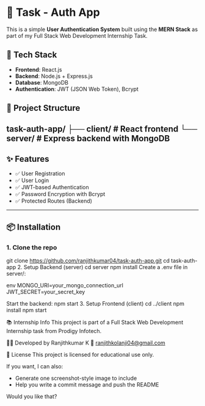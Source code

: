 # 🔐 Task - Auth App

This is a simple **User Authentication System** built using the **MERN Stack** as part of my Full Stack Web Development Internship Task.

## 🚀 Tech Stack

- **Frontend**: React.js
- **Backend**: Node.js + Express.js
- **Database**: MongoDB
- **Authentication**: JWT (JSON Web Token), Bcrypt



## 📁 Project Structure

task-auth-app/
├── client/ # React frontend
└── server/ # Express backend with MongoDB
---

## ✨ Features

- ✅ User Registration
- ✅ User Login
- ✅ JWT-based Authentication
- ✅ Password Encryption with Bcrypt
- ✅ Protected Routes (Backend)

---

## 📦 Installation

### 1. Clone the repo
git clone https://github.com/ranjithkumar04/task-auth-app.git
cd task-auth-app
2. Setup Backend (server)
cd server
npm install
Create a .env file in server/:

env
MONGO_URI=your_mongo_connection_url
JWT_SECRET=your_secret_key

Start the backend:
npm start
3. Setup Frontend (client)
cd ../client
npm install
npm start


📚 Internship Info
This project is part of a Full Stack Web Development Internship task from Prodigy Infotech.

👨‍💻 Developed by
Ranjithkumar K
📧 ranjithkolanji04@gmail.com

📝 License
This project is licensed for educational use only.



If you want, I can also:

- Generate one screenshot-style image to include
- Help you write a commit message and push the README

Would you like that?
